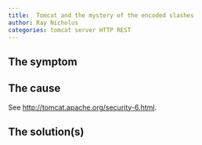 ```yaml
---
title:  Tomcat and the mystery of the encoded slashes
author: Ray Nicholus
categories: tomcat server HTTP REST
---
```


## The symptom


## The cause
See http://tomcat.apache.org/security-6.html.

## The solution(s)
